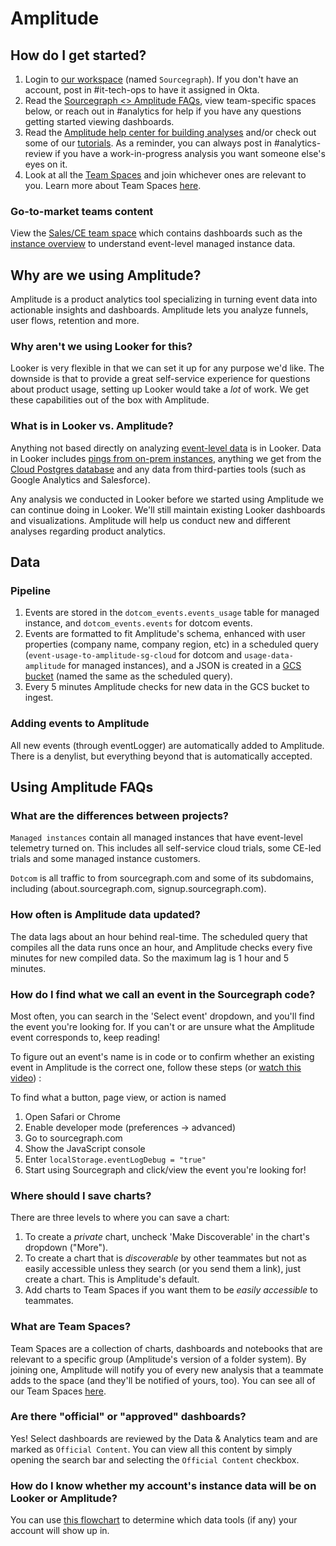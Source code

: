 # Amplitude

## How do I get started?

1. Login to [our workspace](https://analytics.amplitude.com/sourcegraph) (named `Sourcegraph`). If you don't have an account, post in #it-tech-ops to have it assigned in Okta.
2. Read the [Sourcegraph <> Amplitude FAQs](#using-amplitude-faqs), view team-specific spaces below, or reach out in #analytics for help if you have any questions getting started viewing dashboards.
3. Read the [Amplitude help center for building analyses](<[https://help.amplitude.com/hc/en-us](https://help.amplitude.com/hc/en-us/sections/206569568-Working-with-charts)>) and/or check out some of our [tutorials](https://drive.google.com/drive/folders/1cdcUe2e4bnYjxr9xqV6-pCsOOPIEMqGI). As a reminder, you can always post in #analytics-review if you have a work-in-progress analysis you want someone else's eyes on it.
4. Look at all the [Team Spaces](https://analytics.amplitude.com/sourcegraph/team-spaces) and join whichever ones are relevant to you. Learn more about Team Spaces [here](#what-are-team-spaces).

### Go-to-market teams content

View the [Sales/CE team space](https://analytics.amplitude.com/sourcegraph/space/4e3e79k/all?source=move%20item%20butter%20bar) which contains dashboards such as the [instance overview](https://analytics.amplitude.com/sourcegraph/dashboard/isnxhtb?source=team%20space%20item%20table) to understand event-level managed instance data.

## Why are we using Amplitude?

Amplitude is a product analytics tool specializing in turning event data into actionable insights and dashboards. Amplitude lets you analyze funnels, user flows, retention and more.

### Why aren't we using Looker for this?

Looker is very flexible in that we can set it up for any purpose we'd like. The downside is that to provide a great self-service experience for questions about product usage, setting up Looker would take a _lot_ of work. We get these capabilities out of the box with Amplitude.

### What is in Looker vs. Amplitude?

Anything not based directly on analyzing [event-level data](../../data-analytics/event-level-data.md) is in Looker. Data in Looker includes [pings from on-prem instances](https://docs.sourcegraph.com/admin/pings), anything we get from the [Cloud Postgres database](https://github.com/sourcegraph/sourcegraph/blob/main/internal/database/schema.md) and any data from third-parties tools (such as Google Analytics and Salesforce).

Any analysis we conducted in Looker before we started using Amplitude we can continue doing in Looker. We'll still maintain existing Looker dashboards and visualizations. Amplitude will help us conduct new and different analyses regarding product analytics.

## Data

### Pipeline

1. Events are stored in the `dotcom_events.events_usage` table for managed instance, and `dotcom_events.events` for dotcom events.
2. Events are formatted to fit Amplitude's schema, enhanced with user properties (company name, company region, etc) in a scheduled query (`event-usage-to-amplitude-sg-cloud` for dotcom and `usage-data-amplitude` for managed instances), and a JSON is created in a [GCS bucket](https://console.cloud.google.com/storage/browser?project=telligentsourcegraph&prefix=) (named the same as the scheduled query).
3. Every 5 minutes Amplitude checks for new data in the GCS bucket to ingest.

### Adding events to Amplitude

All new events (through eventLogger) are automatically added to Amplitude. There is a denylist, but everything beyond that is automatically accepted.

## Using Amplitude FAQs

### What are the differences between projects?

`Managed instances` contain all managed instances that have event-level telemetry turned on. This includes all self-service cloud trials, some CE-led trials and some managed instance customers.

`Dotcom` is all traffic to from sourcegraph.com and some of its subdomains, including (about.sourcegraph.com, signup.sourcegraph.com).

### How often is Amplitude data updated?

The data lags about an hour behind real-time. The scheduled query that compiles all the data runs once an hour, and Amplitude checks every five minutes for new compiled data. So the maximum lag is 1 hour and 5 minutes.

### How do I find what we call an event in the Sourcegraph code?

Most often, you can search in the 'Select event' dropdown, and you'll find the event you're looking for. If you can't or are unsure what the Amplitude event corresponds to, keep reading!

To figure out an event's name is in code or to confirm whether an existing event in Amplitude is the correct one, follow these steps (or [watch this video](https://drive.google.com/file/d/1R1oAc82nZULfxtr_KsIPBT4K08YHEwLa/view?usp=sharing)) :

To find what a button, page view, or action is named

1. Open Safari or Chrome
2. Enable developer mode (preferences -> advanced)
3. Go to sourcegraph.com
4. Show the JavaScript console
5. Enter `localStorage.eventLogDebug = "true"`
6. Start using Sourcegraph and click/view the event you're looking for!

### Where should I save charts?

There are three levels to where you can save a chart:

1. To create a _private_ chart, uncheck 'Make Discoverable' in the chart's dropdown ("More").
2. To create a chart that is _discoverable_ by other teammates but not as easily accessible unless they search (or you send them a link), just create a chart. This is Amplitude's default.
3. Add charts to Team Spaces if you want them to be _easily accessible_ to teammates.

### What are Team Spaces?

Team Spaces are a collection of charts, dashboards and notebooks that are relevant to a specific group (Amplitude's version of a folder system). By joining one, Amplitude will notify you of every new analysis that a teammate adds to the space (and they'll be notified of yours, too). You can see all of our Team Spaces [here](https://analytics.amplitude.com/sourcegraph/team-spaces).

### Are there "official" or "approved" dashboards?

Yes! Select dashboards are reviewed by the Data & Analytics team and are marked as `Official Content`. You can view all this content by simply opening the search bar and selecting the `Official Content` checkbox.

### How do I know whether my account's instance data will be on Looker or Amplitude?

You can use [this flowchart](../#which-data-tool-should-i-use-for-instance-data) to determine which data tools (if any) your account will show up in.
